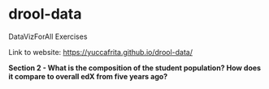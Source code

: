 # drool-data
DataVizForAll Exercises

Link to website: https://yuccafrita.github.io/drool-data/

<b> Section 2 - What is the composition of the student population?  How does it compare to overall edX from five years ago? </b>
